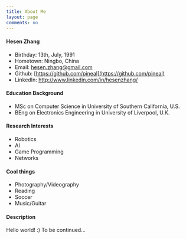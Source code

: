 ```yaml
---
title: About Me
layout: page
comments: no
---
```


#### __Hesen Zhang__
- Birthday: 13th, July, 1991
- Hometown: Ningbo, China
- Email: [hesen.zhang@gmail.com](hesen.zhang@gmail.com)
- Github: [https://github.com/pineal](https://github.com/pineal)
- LinkedIn: [http://www.linkedin.com/in/hesenzhang/
](http://www.linkedin.com/in/hesenzhang/
)

#### __Education Background__

- MSc on Computer Science in University of Southern California, U.S.
- BEng on Electronics Engineering in University of Liverpool, U.K.

#### __Research Interests__

- Robotics
- AI
- Game Programming
- Networks

#### __Cool things__

- Photography/Videography
- Reading
- Soccer
- Music/Guitar

#### __Description__

Hello world! :) To be continued...
